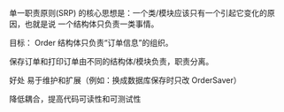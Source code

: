 单一职责原则(SRP) 的核心思想是：一个类/模块应该只有一个引起它变化的原因，也就是说 一个结构体只负责一类事情。

目标：
Order 结构体只负责“订单信息”的组织。

保存订单和打印订单由不同的结构体/模块负责，职责分离。


好处
易于维护和扩展（例如：换成数据库保存时只改 OrderSaver）

降低耦合，提高代码可读性和可测试性